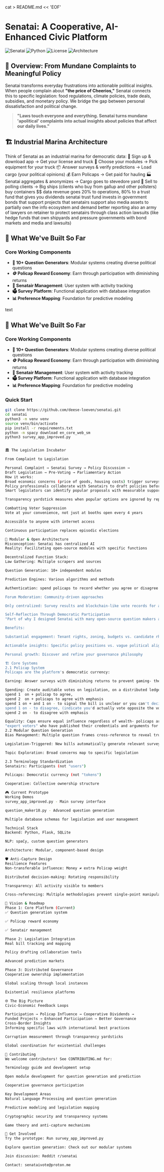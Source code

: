 cat > README.md << 'EOF'
# Senatai: A Cooperative, AI-Enhanced Civic Platform

![Senatai](https://img.shields.io/badge/Status-Prototype-blue)
![Python](https://img.shields.io/badge/Python-3.8+-green)
![License](https://img.shields.io/badge/License-Cooperative-orange)
![Architecture](https://img.shields.io/badge/Architecture-Modular%20%26%20Open-yellow)

## 🚀 Overview: From Mundane Complaints to Meaningful Policy

Senatai transforms everyday frustrations into actionable political insights. When people complain about **"the price of Cheerios,"** Senatai connects this to specific legislation: food regulations, climate policies, trade deals, subsidies, and monetary policy. We bridge the gap between personal dissatisfaction and political change.

> **"Laws touch everyone and everything. Senatai turns mundane 'apolitical' complaints into actual insights about policies that affect our daily lives."**

## 🏗️ Industrial Marina Architecture

Think of Senatai as an industrial marina for democratic data:
🚛 Sign up & download app → Get your license and truck
🔧 Choose your modules → Pick equipment for your truck
📦 Answer surveys & verify predictions → Load cargo (your political opinions)
💰 Earn Policaps → Get paid for hauling
🏭 Senatai aggregates & anonymizes → Cargo goes to stevedore yard
🚢 Sell to polling clients → Big ships (clients who buy from gallup and other pollsters) buy containers
$$ data revenue goes 20% to operations, 80% to a trust fund that gives you dividends
senatai trust fund invests in government bonds that support projects that senatairs support
also media assets to  partially own the info ecosystem and demand better reporting
also an army of lawyers on retainer to protect senatairs through class action lawsuits 
(like hedge funds that own shipyards and pressure governments with bond markets and media and lawsuits) 

## 🎯 What We've Built So Far

### Core Working Components

- **🧠 10+ Question Generators**: Modular systems creating diverse political questions
- **🪙 Policap Reward Economy**: Earn through participation with diminishing returns
- **👥 Senatair Management**: User system with activity tracking  
- **🗳️ Survey Platform**: Functional application with database integration
- **📊 Preference Mapping**: Foundation for predictive modeling

text

## 🎯 What We've Built So Far

### Core Working Components

- **🧠 10+ Question Generators**: Modular systems creating diverse political questions
- **🪙 Policap Reward Economy**: Earn through participation with diminishing returns
- **👥 Senatair Management**: User system with activity tracking  
- **🗳️ Survey Platform**: Functional application with database integration
- **📊 Preference Mapping**: Foundation for predictive modeling

### Quick Start

```bash
git clone https://github.com/deese-loeven/senatai.git
cd senatai
python3 -m venv venv
source venv/bin/activate
pip install -r requirements.txt
python -m spacy download en_core_web_sm
python3 survey_app_improved.py


🏛️ The Legislation Incubator

From Complaint to Legislation

Personal Complaint → Senatai Survey → Policy Discussion → 
Draft Legislation → Pre-Voting → Parliamentary Action
How it works:
Broad economic concerns (price of goods, housing costs) trigger surveys about relevant laws
Policy professionals collaborate with Senatairs to draft policies before parliamentary debate
Smart legislators can identify popular proposals with measurable support

Transparency yardstick measures when popular options are ignored by representatives

Combatting Voter Suppression
Vote at your convenience, not just at booths open every 4 years

Accessible to anyone with internet access

Continuous participation replaces episodic elections

🔧 Modular & Open Architecture
Misconception: Senatai has centralized AI
Reality: Facilitating open-source modules with specific functions

Decentralized Function Stack:
Law Gathering: Multiple scrapers and sources

Question Generation: 10+ independent modules

Prediction Engines: Various algorithms and methods

Authentication: spend policaps to record whether you agree or disagree with a prediction on how you'd vote on a law

Forum Moderation: Community-driven approaches

Only centralized: Survey results and blockchain-like vote records for aggregation, data base of laws for each jurisdiction

Self-Reflection Through Democratic Participation
"Part of why I designed Senatai with many open-source question makers and vote predictors is because I wanted a better system to explore and record my own opinions."

Benefits:

Substantial engagement: Tenant rights, zoning, budgets vs. candidate rhetoric

Actionable insights: Specific policy positions vs. vague political alignment

Personal growth: Discover and refine your governance philosophy

🏗️ Core Systems
2.1 Policap System
Policaps are the platform's democratic currency:

Earning: Answer surveys with diminishing returns to prevent gaming- the first ten answers each day earn 1 policap each, answers 11-100 diminish towards .01 policap per answer, answers 101+ earn .01 policap/answer. 

Spending: Create auditable votes on legislation, on a distributed ledger like bitcoin or monero. senatairs can spend policaps on bills within a +/- 2 limit. 
spend 1  on + policap to agree,
spend 2  on + policaps to agree with emphasis
spend 1 on + and 1 on - to signal the bill is unclear or you can't decide.
spend 1 on - to disagree, (indicate you'd actually vote opposite the vote prediction)
spend 2 on - to disagree with emphasis

Equality: Caps ensure equal influence regardless of wealth- policaps are not to be bought or sold for any purpose. they can be spent or sent one time per policap. senatairs may send policaps to experts who give qualified opinions on complex topics like medical regulations. senatairs can choose to recieve policaps as an expert voter by sacrificing anonymity and publishing persuasive arguments and studies that support their position and try to garner support from the community on the strenth of their evidence and communication and outcomes. 
"expert voters" who have published their credentials and arguments for their position will be allowed to spend all the policaps that the community has sent them as a symbol of trust on their stated positions within their domain of expertise. these donated policaps will not be spent anonymously. 
2.2 Modular Question Generation
Bias Management: Multiple question frames cross-reference to reveal true preferences

Legislation-Triggered: New bills automatically generate relevant surveys

Topic Exploration: Broad concerns map to specific legislation

2.3 Terminology Standardization
Senatairs: Participants (not "users")

Policaps: Democratic currency (not "tokens")

Cooperative: Collective ownership structure

🎮 Current Prototype
Working Demos
survey_app_improved.py - Main survey interface

question_maker10.py - Advanced question generation

Multiple database schemas for legislation and user management

Technical Stack
Backend: Python, Flask, SQLite

NLP: spaCy, custom question generators

Architecture: Modular, component-based design

🛡️ Anti-Capture Design
Resilience Features
Non-transferable influence: Money ≠ extra Policap weight

Distributed decision-making: Rotating responsibility

Transparency: All activity visible to members

Cross-referencing: Multiple methodologies prevent single-point manipulation

🔮 Vision & Roadmap
Phase 1: Core Platform (Current)
✅ Question generation system

✅ Policap reward economy

✅ Senatair management

Phase 2: Legislation Integration
Real bill tracking and mapping

Policy drafting collaboration tools

Advanced prediction markets

Phase 3: Distributed Governance
Cooperative ownership implementation

Global scaling through local instances

Existential resilience platforms

🌐 The Big Picture
Civic-Economic Feedback Loops

Participation → Policap Influence → Cooperative Dividends → 
Funded Projects → Enhanced Participation → Better Governance
Cross-Border Insights
Informing specific laws with international best practices

Corruption measurement through transparency yardsticks

Global coordination for existential challenges

🤝 Contributing
We welcome contributors! See CONTRIBUTING.md for:

Terminology guide and development setup

Open module development for question generation and prediction

Cooperative governance participation

Key Development Areas
Natural Language Processing and question generation

Predictive modeling and legislation mapping

Cryptographic security and transparency systems

Game theory and anti-capture mechanisms

🎉 Get Involved
Try the prototype: Run survey_app_improved.py

Explore question generation: Check out our modular systems

Join discussion: Reddit r/senatai

Contact: senataivote@proton.me
